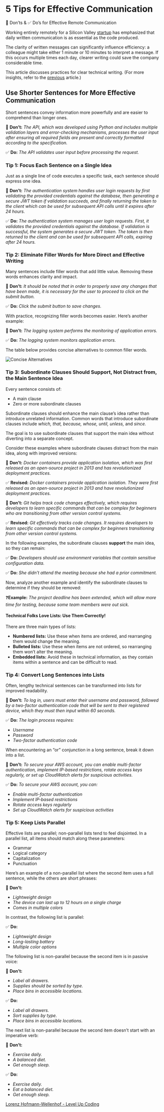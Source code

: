 # 5 Tips for Effective Communication

🛑 Don’ts & ✅ Do’s for Effective Remote Communication

Working entirely remotely for a Silicon Valley [startup](https://lorenzhw.medium.com/streamlining-front-end-development-insights-from-crestas-tech-stack-a230dc158a3d) has emphasized that daily written communication is as essential as the code produced.

The clarity of written messages can significantly influence efficiency: a colleague might take either 1 minute or 10 minutes to interpret a message. If this occurs multiple times each day, clearer writing could save the company considerable time.

This article discusses practices for clear technical writing. (For more insights, refer to the [previous](https://medium.com/p/c53978e05937) article.)

## Use Shorter Sentences for More Effective Communication

Short sentences convey information more powerfully and are easier to comprehend than longer ones.

🛑 **Don’t:** _The API, which was developed using Python and includes multiple validation layers and error-checking mechanisms, processes the user input after ensuring all required fields are present and correctly formatted according to the specification._

✅ **Do:** _The API validates user input before processing the request._

### **Tip 1: Focus Each Sentence on a Single Idea**

Just as a single line of code executes a specific task, each sentence should express one idea.

🛑 **Don’t:** _The authentication system handles user login requests by first validating the provided credentials against the database, then generating a secure JWT token if validation succeeds, and finally returning the token to the client which can be used for subsequent API calls until it expires after 24 hours._

✅ **Do:** _The authentication system manages user login requests. First, it validates the provided credentials against the database. If validation is successful, the system generates a secure JWT token. The token is then returned to the client and can be used for subsequent API calls, expiring after 24 hours._

### **Tip 2: Eliminate Filler Words for More Direct and Effective Writing**

Many sentences include filler words that add little value. Removing these words enhances clarity and impact.

🛑 **Don’t:** _It should be noted that in order to properly save any changes that have been made, it is necessary for the user to proceed to click on the submit button._

✅ **Do:** _Click the submit button to save changes._

With practice, recognizing filler words becomes easier. Here’s another example:

🛑 **Don’t:** _The logging system performs the monitoring of application errors._

✅ **Do:** _The logging system monitors application errors._

The table below provides concise alternatives to common filler words.

![Concise Alternatives](https://miro.medium.com/v2/resize:fit:700/1*Fs-4gwjhdMY3DjCrNoHHiQ.png)

### **Tip 3: Subordinate Clauses Should Support, Not Distract from, the Main Sentence Idea**

Every sentence consists of:

- A main clause
- Zero or more subordinate clauses

Subordinate clauses should enhance the main clause’s idea rather than introduce unrelated information. Common words that introduce subordinate clauses include _which, that, because, whose, until, unless,_ and _since._

The goal is to use subordinate clauses that support the main idea without diverting into a separate concept.

Consider these examples where subordinate clauses distract from the main idea, along with improved versions:

🛑 **Don’t:** _Docker containers provide application isolation, which was first released as an open-source project in 2013 and has revolutionized deployment practices._

✅ **Revised:** _Docker containers provide application isolation. They were first released as an open-source project in 2013 and have revolutionized deployment practices._

🛑 **Don’t:** _Git helps track code changes effectively, which requires developers to learn specific commands that can be complex for beginners who are transitioning from other version control systems._

✅ **Revised:** _Git effectively tracks code changes. It requires developers to learn specific commands that can be complex for beginners transitioning from other version control systems._

In the following examples, the subordinate clauses **support** the main idea, so they can remain:

✅ **Do:** _Developers should use environment variables that contain sensitive configuration data._

✅ **Do:** _She didn’t attend the meeting because she had a prior commitment._

Now, analyze another example and identify the subordinate clauses to determine if they should be removed:

❓**Example:** _The project deadline has been extended, which will allow more time for testing, because some team members were out sick._

#### **Technical Folks Love Lists: Use Them Correctly!**

There are three main types of lists:

- **Numbered lists:** Use these when items are ordered, and rearranging them would change the meaning.
- **Bulleted lists:** Use these when items are not ordered, so rearranging them won’t alter the meaning.
- **Embedded lists:** Avoid these in technical information, as they contain items within a sentence and can be difficult to read.

### **Tip 4: Convert Long Sentences into Lists**

Often, lengthy technical sentences can be transformed into lists for improved readability.

🛑 **Don’t:** _To log in, users must enter their username and password, followed by a two-factor authentication code that will be sent to their registered device, which they must then input within 60 seconds._

✅ **Do:** _The login process requires:_

- _Username_
- _Password_
- _Two-factor authentication code_

When encountering an “or” conjunction in a long sentence, break it down into a list.

🛑 **Don’t:** _To secure your AWS account, you can enable multi-factor authentication, implement IP-based restrictions, rotate access keys regularly, or set up CloudWatch alerts for suspicious activities._

✅ **Do:** _To secure your AWS account, you can:_

- _Enable multi-factor authentication_
- _Implement IP-based restrictions_
- _Rotate access keys regularly_
- _Set up CloudWatch alerts for suspicious activities_

### **Tip 5: Keep Lists Parallel**

Effective lists are parallel; non-parallel lists tend to feel disjointed. In a parallel list, all items should match along these parameters:

- Grammar
- Logical category
- Capitalization
- Punctuation

Here’s an example of a non-parallel list where the second item uses a full sentence, while the others are short phrases:

🛑 **Don’t:**

- _Lightweight design_
- _The device can last up to 12 hours on a single charge_
- _Comes in multiple colors_

In contrast, the following list is parallel:

✅ **Do:**

- _Lightweight design_
- _Long-lasting battery_
- _Multiple color options_

The following list is non-parallel because the second item is in passive voice:

🛑 **Don’t:**

- _Label all drawers._
- _Supplies should be sorted by type._
- _Place bins in accessible locations._

✅ **Do:**

- _Label all drawers._
- _Sort supplies by type._
- _Place bins in accessible locations._

The next list is non-parallel because the second item doesn’t start with an imperative verb:

🛑 **Don’t:**

- _Exercise daily._
- _A balanced diet._
- _Get enough sleep._

✅ **Do:**

- _Exercise daily._
- _Eat a balanced diet._
- _Get enough sleep._

[Lorenz Hofmann-Wellenhof - Level Up Coding](https://levelup.gitconnected.com/writing-clear-slack-messages-is-as-important-as-writing-clear-code-for-remote-engineers-f300528a4f9b)
